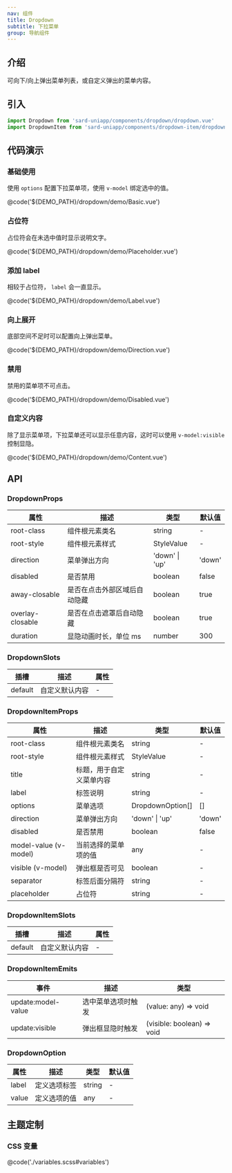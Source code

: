 ```yaml
---
nav: 组件
title: Dropdown
subtitle: 下拉菜单
group: 导航组件
---
```


## 介绍

可向下/向上弹出菜单列表，或自定义弹出的菜单内容。

## 引入

```ts
import Dropdown from 'sard-uniapp/components/dropdown/dropdown.vue'
import DropdownItem from 'sard-uniapp/components/dropdown-item/dropdown-item.vue'
```

## 代码演示

### 基础使用

使用 `options` 配置下拉菜单项，使用 `v-model` 绑定选中的值。

@code('${DEMO_PATH}/dropdown/demo/Basic.vue')

### 占位符

占位符会在未选中值时显示说明文字。

@code('${DEMO_PATH}/dropdown/demo/Placeholder.vue')

### 添加 label

相较于占位符， `label` 会一直显示。

@code('${DEMO_PATH}/dropdown/demo/Label.vue')

### 向上展开

底部空间不足时可以配置向上弹出菜单。

@code('${DEMO_PATH}/dropdown/demo/Direction.vue')

### 禁用

禁用的菜单项不可点击。

@code('${DEMO_PATH}/dropdown/demo/Disabled.vue')

### 自定义内容

除了显示菜单项，下拉菜单还可以显示任意内容，这时可以使用 `v-model:visible` 控制显隐。

@code('${DEMO_PATH}/dropdown/demo/Content.vue')

## API

### DropdownProps

| 属性             | 描述                         | 类型           | 默认值 |
| ---------------- | ---------------------------- | -------------- | ------ |
| root-class       | 组件根元素类名               | string         | -      |
| root-style       | 组件根元素样式               | StyleValue     | -      |
| direction        | 菜单弹出方向                 | 'down' \| 'up' | 'down' |
| disabled         | 是否禁用                     | boolean        | false  |
| away-closable    | 是否在点击外部区域后自动隐藏 | boolean        | true   |
| overlay-closable | 是否在点击遮罩后自动隐藏     | boolean        | true   |
| duration         | 显隐动画时长，单位 ms        | number         | 300    |

### DropdownSlots

| 插槽    | 描述           | 属性 |
| ------- | -------------- | ---- |
| default | 自定义默认内容 | -    |

### DropdownItemProps

| 属性                  | 描述                     | 类型             | 默认值 |
| --------------------- | ------------------------ | ---------------- | ------ |
| root-class            | 组件根元素类名           | string           | -      |
| root-style            | 组件根元素样式           | StyleValue       | -      |
| title                 | 标题，用于自定义菜单内容 | string           | -      |
| label                 | 标签说明                 | string           | -      |
| options               | 菜单选项                 | DropdownOption[] | []     |
| direction             | 菜单弹出方向             | 'down' \| 'up'   | 'down' |
| disabled              | 是否禁用                 | boolean          | false  |
| model-value (v-model) | 当前选择的菜单项的值     | any              | -      |
| visible (v-model)     | 弹出框是否可见           | boolean          | -      |
| separator             | 标签后面分隔符           | string           | -      |
| placeholder           | 占位符                   | string           | -      |

### DropdownItemSlots

| 插槽    | 描述           | 属性 |
| ------- | -------------- | ---- |
| default | 自定义默认内容 | -    |

### DropdownItemEmits

| 事件               | 描述               | 类型                       |
| ------------------ | ------------------ | -------------------------- |
| update:model-value | 选中菜单选项时触发 | (value: any) => void       |
| update:visible     | 弹出框显隐时触发   | (visible: boolean) => void |

### DropdownOption

| 属性  | 描述         | 类型   | 默认值 |
| ----- | ------------ | ------ | ------ |
| label | 定义选项标签 | string | -      |
| value | 定义选项的值 | any    | -      |

## 主题定制

### CSS 变量

@code('./variables.scss#variables')
